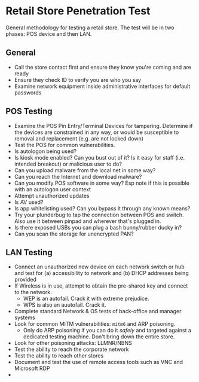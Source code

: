 # Retail Store Penetration Test
General methodology for testing a retail store. The test will be in two phases: POS device and then LAN.

## General
- Call the store contact first and ensure they know you're coming and are ready
- Ensure they check ID to verify you are who you say
- Examine network equipment inside administrative interfaces for default passwords

## POS Testing
- Examine the POS Pin Entry/Terminal Devices for tampering. Determine if the devices are constrained in any way, or would be susceptible to removal and replacement (e.g. are not locked down)
- Test the POS for common vulnerabilities.
- Is autologon being used?
- Is kiosk mode enabled? Can you bust out of it? Is it easy for staff (i.e. intended breakout) or malicious user to do?
- Can you upload malware from the local net in some way?
- Can you reach the Internet and download malware?
- Can you modify POS software in some way? Esp note if this is possible with an autologon user context
- Attempt unauthorized updates
- Is AV used?
- Is app whitelisting used? Can you bypass it through any known means?
- Try your plunderbug to tap the connection between POS and switch. Also use it between pinpad and wherever that's plugged in.
- Is there exposed USBs you can plug a bash bunny/rubber ducky in?
- Can you scan the storage for unencrypted PAN?

## LAN Testing
- Connect an unauthorized new device on each network switch or hub and test for (a) accessibility to network and (b) DHCP addresses being provided
- If Wireless is in use, attempt to obtain the pre-shared key and connect to the network.
  - WEP is an autofail. Crack it with extreme prejudice.
  - WPS is also an auutofail. Crack it.
- Complete standard Network & OS tests of back-office and manager systems
- Look for common MITM vulnerabilities: `mitm6` and ARP poisoning.
  - Only do ARP poisoning if you can do it _safely_ and targeted against a dedicated testing machine. Don't bring down the entire store.
- Look for other poisoning attacks: LLMNR/NBNS
- Test the ability to reach the corporate network
- Test the ability to reach other stores
- Document and test the use of remote access tools such as VNC and Microsoft RDP
- 
